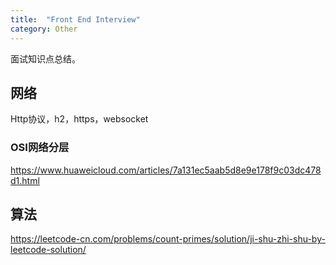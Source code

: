 ```yaml
---
title:  "Front End Interview"
category: Other
---
```

面试知识点总结。

## 网络

Http协议，h2，https，websocket

### OSI网络分层

https://www.huaweicloud.com/articles/7a131ec5aab5d8e9e178f9c03dc478d1.html

## 算法

https://leetcode-cn.com/problems/count-primes/solution/ji-shu-zhi-shu-by-leetcode-solution/

